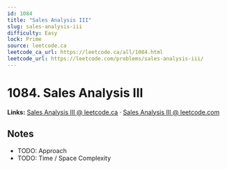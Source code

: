 ```yaml
--- 
id: 1084
title: "Sales Analysis III"
slug: sales-analysis-iii
difficulty: Easy
lock: Prime
source: leetcode.ca
leetcode_ca_url: https://leetcode.ca/all/1084.html
leetcode_url: https://leetcode.com/problems/sales-analysis-iii/
---
```


# 1084. Sales Analysis III

**Links:** [Sales Analysis III @ leetcode.ca](https://leetcode.ca/all/1084.html) · [Sales Analysis III @ leetcode.com](https://leetcode.com/problems/sales-analysis-iii/)

## Notes
- TODO: Approach
- TODO: Time / Space Complexity
